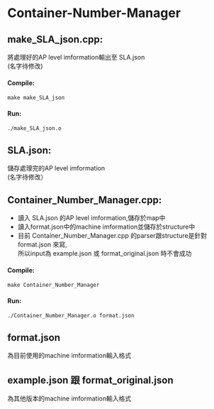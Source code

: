 # Container-Number-Manager
   
   
## make_SLA_json.cpp:  
將處理好的AP level imformation輸出至 SLA.json  
(名字待修改)  
#### Compile:  
```
make make_SLA_json  
```
#### Run: 
```
./make_SLA_json.o  
```
   
    
## SLA.json:  
儲存處理完的AP level imformation  
(名字待修改）  
   
   
## Container_Number_Manager.cpp:  
* 讀入 SLA.json 的AP level imformation,儲存於map中  
* 讀入format.json中的machine imformation並儲存於structure中  
* 目前 Container_Number_Manager.cpp 的parser跟structure是針對 format.json 來寫,  
所以input為 example.json 或 format_original.json 時不會成功   

#### Compile:   
```
make Container_Number_Manager  
```
#### Run:  
```
./Container_Number_Manager.o format.json  
```
   
   
## format.json  
為目前使用的machine imformation輸入格式  
   
   
## example.json 跟 format_original.json  
為其他版本的machine imformation輸入格式  
